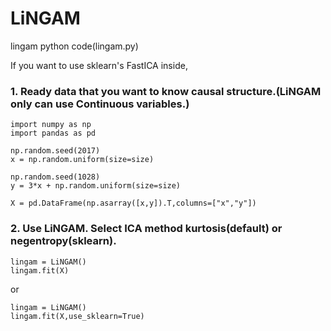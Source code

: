 # LiNGAM
lingam python code(lingam.py)

If you want to use sklearn's FastICA inside,

### 1. Ready data that you want to know causal structure.(LiNGAM only can use Continuous variables.)

```python3
import numpy as np
import pandas as pd

np.random.seed(2017)
x = np.random.uniform(size=size)

np.random.seed(1028)
y = 3*x + np.random.uniform(size=size)

X = pd.DataFrame(np.asarray([x,y]).T,columns=["x","y"])
```

### 2. Use LiNGAM. Select ICA method kurtosis(default) or negentropy(sklearn).

```python3
lingam = LiNGAM()
lingam.fit(X)
```

or 

```python3
lingam = LiNGAM()
lingam.fit(X,use_sklearn=True)
```
